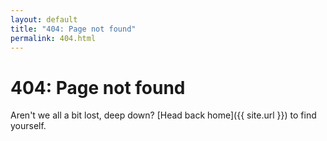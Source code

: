 ```yaml
---
layout: default
title: "404: Page not found"
permalink: 404.html
---
```


# 404: Page not found
Aren't we all a bit lost, deep down? [Head back home]({{ site.url }}) to find yourself.